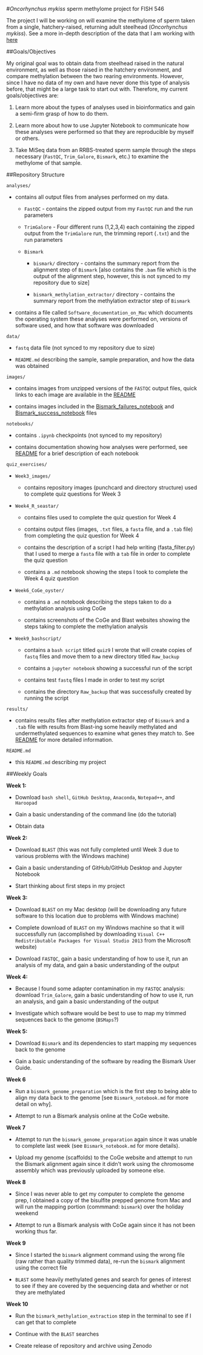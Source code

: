 #*Oncorhynchus mykiss* sperm methylome project for FISH 546

The project I will be working on will examine the methylome of sperm taken from a single, hatchery-raised, returning adult steelhead (*Oncorhynchus mykiss*). See a more in-depth description of the data that I am working with [here](https://github.com/mmiddleton/mmiddleton-fish546/tree/master/data)

##Goals/Objectives
My original goal was to obtain data from steelhead raised in the natural environment, as well as those raised in the hatchery environment, and compare methylation between the two rearing environments. However, since I have no data of my own and have never done this type of analysis before, that might be a large task to start out with. Therefore, my current goals/objectives are:

1. Learn more about the types of analyses used in bioinformatics and gain a semi-firm grasp of how to do them.

2. Learn more about how to use Jupyter Notebook to communicate how these analyses were performed so that they are reproducible by myself or others.

3. Take MiSeq data from an RRBS-treated sperm sample through the steps necessary (`FastQC`, `Trim_Galore`, `Bismark`, etc.) to examine the methylome of that sample.

##Repository Structure
`analyses/`
- contains all output files from analyses performed on my data.
	- `FastQC` - contains the zipped output from my `FastQC` run and the run parameters
	- `TrimGalore` - Four different runs (1,2,3,4) each containing the zipped output from the `TrimGalore` run, the trimming report (`.txt`) and the run parameters
	- `Bismark`
		- `bismark/` directory - contains the summary report from the alignment step of `Bismark` [also contains the `.bam` file which is the output of the alignment step, however, this is not synced to my repository due to size]
		- `bismark_methylation_extractor/` directory - contains the summary report from the methylation extractor step of `Bismark`
- contains a file called `Software_documentation_on_Mac` which documents the operating system these analyses were performed on, versions of software used, and how that software was downloaded

`data/`
- `fastq` data file (not synced to my repository due to size)
- `README.md` describing the sample, sample preparation, and how the data was obtained

`images/`
- contains images from unzipped versions of the `FASTQC` output files, quick links to each image are available in the [README](https://github.com/mmiddleton/mmiddleton-fish546/blob/master/images/README.md)
- contains images included in the [Bismark_failures_notebook](https://github.com/mmiddleton/mmiddleton-fish546/blob/master/notebooks/Bismark_failures_notebook.md) and [Bismark_success_notebook](https://github.com/mmiddleton/mmiddleton-fish546/blob/master/notebooks/Bismark_success_notebook.md) files

`notebooks/`
- contains `.ipynb` checkpoints (not synced to my repository)
- contains documentation showing how analyses were performed, see [README](https://github.com/mmiddleton/mmiddleton-fish546/blob/master/notebooks/README.md) for a brief description of each notebook

`quiz_exercises/`
- `Week3_images/`
	- contains repository images (punchcard and directory structure) used to complete quiz questions for Week 3 
- `Week4_R_seastar/`
	- contains files used to complete the quiz question for Week 4
	- contains output files (images, `.txt` files, a `fasta` file, and a `.tab` file) from completing the quiz question for Week 4
	- contains the description of a script I had help writing (fasta_filter.py) that I used to merge a `fasta` file with a `tab` file in order to complete the quiz question
	- contains a `.md` notebook showing the steps I took to complete the Week 4 quiz question
- `Week6_CoGe_oyster/`
	- contains a `.md` notebook describing the steps taken to do a methylation analysis using CoGe
	- contains screenshots of the CoGe and Blast websites showing the steps taking to complete the methylation analysis 
- `Week9_bashscript/`
	- contains a `bash script` titled `quiz9` I wrote that will create copies of `fastq` files and move them to a new directory titled `Raw_backup`
	- contains a `jupyter notebook` showing a successful run of the script
	- contains test `fastq` files I made in order to test my script
	- contains the directory `Raw_backup` that was successfully created by running the script

`results/`
- contains results files after methylation extractor step of `Bismark` and a `.tab` file with results from Blast-ing some heavily methylated and undermethylated sequences to examine what genes they match to. See [README](https://github.com/mmiddleton/mmiddleton-fish546/blob/master/results/README.md) for more detailed information.

`README.md`
- this `README.md` describing my project

##Weekly Goals
**Week 1:**
- Download `bash shell`, `GitHub Desktop`, `Anaconda`, `Notepad++`, and `Haroopad`
- Gain a basic understanding of the command line (do the tutorial)
- Obtain data

**Week 2:**
- Download `BLAST` (this was not fully completed until Week 3 due to various problems with the Windows machine)
- Gain a basic understanding of GitHub/GitHub Desktop and Jupyter Notebook
- Start thinking about first steps in my project

**Week 3:**
- Download `BLAST` on my Mac desktop (will be downloading any future software to this location due to problems with Windows machine)
- Complete download of `BLAST` on my Windows machine so that it will successfully run (accomplished by downloading `Visual C++ Redistributable Packages for Visual Studio 2013` from the Microsoft website)
- Download `FASTQC`, gain a basic understanding of how to use it, run an analysis of my data, and gain a basic understanding of the output

**Week 4:**
- Because I found some adapter contamination in my `FASTQC` analysis: download `Trim_Galore`, gain a basic understanding of how to use it, run an analysis, and gain a basic understanding of the output
- Investigate which software would be best to use to map my trimmed sequences back to the genome (`BSMaps`?)

**Week 5:**
- Download `Bismark` and its dependencies to start mapping my sequences back to the genome
- Gain a basic understanding of the software by reading the Bismark User Guide.

**Week 6**
- Run a `bismark_genome_preparation` which is the first step to being able to align my data back to the genome [see `Bismark_notebook.md` for more detail on why].
- Attempt to run a Bismark analysis online at the CoGe website.

**Week 7**
- Attempt to run the `bismark_genome_preparation` again since it was unable to complete last week (see `Bismark_notebook.md` for more details).
- Upload my genome (scaffolds) to the CoGe website and attempt to run the Bismark alignment again since it didn't work using the chromosome assembly which was previously uploaded by someone else.

**Week 8**
- Since I was never able to get my computer to complete the genome prep, I obtained a copy of the bisulfite prepped genome from Mac and will run the mapping portion (commmand: `bismark`) over the holiday weekend
- Attempt to run a Bismark analysis with CoGe again since it has not been working thus far.

**Week 9**
- Since I started the `bismark` alignment command using the wrong file (raw rather than quality trimmed data), re-run the `bismark` alignment using the correct file
- `BLAST` some heavily methylated genes and search for genes of interest to see if they are covered by the sequencing data and whether or not they are methylated

**Week 10**
- Run the `bismark_methylation_extraction` step in the terminal to see if I can get that to complete
- Continue with the `BLAST` searches
- Create release of repository and archive using Zenodo
